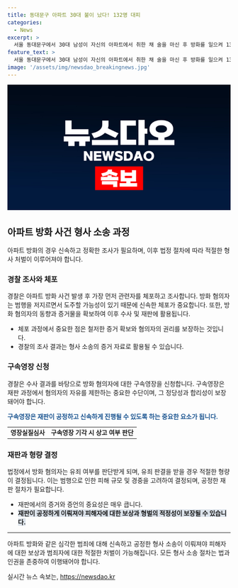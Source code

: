 ```yaml
---
title: 동대문구 아파트 30대 불이 났다! 132명 대피
categories:
  - News
excerpt: >
  서울 동대문구에서 30대 남성이 자신의 아파트에서 취한 채 술을 마신 후 방화를 일으켜 132명의 주민이 대피하게 만들었습니다. 화재로 1명이 부상을 입었고, 경찰은 30대 남성을 긴급체포했으며 구속영장을 신청할 계획입니다.
feature_text: >
  서울 동대문구에서 30대 남성이 자신의 아파트에서 취한 채 술을 마신 후 방화를 일으켜 132명의 주민이 대피하게 만들었습니다. 화재로 1명이 부상을 입었고, 경찰은 30대 남성을 긴급체포했으며 구속영장을 신청할 계획입니다.
image: '/assets/img/newsdao_breakingnews.jpg'
---
```


<p><img src="/assets/img/newsdao_breakingnews.jpg" alt="ontimetimes 속보" /></p>

<h2 data-ke-size="size26">아파트 방화 사건 형사 소송 과정</h2>

<p data-ke-size="size16">아파트 방화의 경우 신속하고 정확한 조사가 필요하며, 이후 법정 절차에 따라 적절한 형사 처벌이 이루어져야 합니다.</p>

<h3>경찰 조사와 체포</h3>

<p data-ke-size="size16">경찰은 아파트 방화 사건 발생 후 가장 먼저 관련자를 체포하고 조사합니다. 방화 혐의자는 범행을 저지르면서 도주할 가능성이 있기 때문에 신속한 체포가 중요합니다. 또한, 방화 혐의자의 동향과 증거물을 확보하여 이후 수사 및 재판에 활용됩니다. </p>

<ul>
  <li>체포 과정에서 중요한 점은 철저한 증거 확보와 혐의자의 권리를 보장하는 것입니다.</li>
  <li>경찰의 조사 결과는 형사 소송의 증거 자료로 활용될 수 있습니다.</li>
</ul>

<h3>구속영장 신청</h3>

<p data-ke-size="size16">경찰은 수사 결과를 바탕으로 방화 혐의자에 대한 구속영장을 신청합니다. 구속영장은 재판 과정에서 혐의자의 자유를 제한하는 중요한 수단이며, 그 정당성과 합리성이 보장돼어야 합니다.</p>

<p data-ke-size="size16"><b><span style="color: #1a5490;">구속영장은 재판이 공정하고 신속하게 진행될 수 있도록 하는 중요한 요소가 됩니다.</span></b></p>

<table>
  <tr>
    <td style="text-align: center; height: 17px;"><b>영장실질심사</b></td>
    <td style="text-align: center; height: 17px;"><b>구속영장 기각 시 상고 여부 판단</b></td>
  </tr>
</table>

<h3>재판과 형량 결정</h3>

<p data-ke-size="size16">법정에서 방화 혐의자는 유죄 여부를 판단받게 되며, 유죄 판결을 받을 경우 적절한 형량이 결정됩니다. 이는 범행으로 인한 피해 규모 및 경중을 고려하여 결정되며, 공정한 재판 절차가 필요합니다.</p>

<ul>
  <li>재판에서의 증거와 증언의 중요성은 매우 큽니다.</li>
  <li><b><span style="background-color: #21538527;">재판이 공정하게 이뤄져야 피해자에 대한 보상과 형벌의 적정성이 보장될 수 있습니다.</span></b></li>
</ul>

<hr>

<p data-ke-size="size16">아파트 방화와 같은 심각한 범죄에 대해 신속하고 공정한 형사 소송이 이뤄져야 피해자에 대한 보상과 범죄자에 대한 적절한 처벌이 가능해집니다. 모든 형사 소송 절차는 법과 인권을 존중하여 이행돼어야 합니다.</p>
실시간 뉴스 속보는, <a href="https://newsdao.kr" rel="dofollow">https://newsdao.kr</a>


